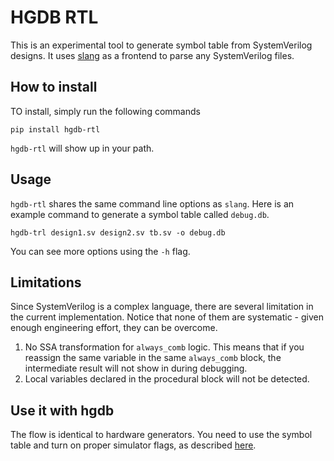 # HGDB RTL
This is an experimental tool to generate symbol table from SystemVerilog designs.
It uses [slang](https://github.com/MikePopoloski/slang) as a frontend to parse any SystemVerilog files.

## How to install
TO install, simply run the following commands

```
pip install hgdb-rtl
```

`hgdb-rtl` will show up in your path.

## Usage
`hgdb-rtl` shares the same command line options as `slang`. Here is an example command to generate a symbol table
called `debug.db`.

```
hgdb-trl design1.sv design2.sv tb.sv -o debug.db
```

You can see more options using the `-h` flag.

## Limitations
Since SystemVerilog is a complex language, there are several limitation in the current implementation.
Notice that none of them are systematic - given enough engineering effort, they can be overcome.

1. No SSA transformation for `always_comb` logic. This means that if you reassign the same variable
   in the same `always_comb` block, the intermediate result will not show in during debugging.
2. Local variables declared in the procedural block will not be detected.

## Use it with hgdb
The flow is identical to hardware generators. You need to use the symbol table and turn on proper simulator flags,
as described [here](https://hgdb.dev).
